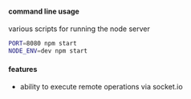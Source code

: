 
#### command line usage

various scripts for running the node server

```bash
PORT=8080 npm start
NODE_ENV=dev npm start  
```


#### features

- ability to execute remote operations via socket.io
